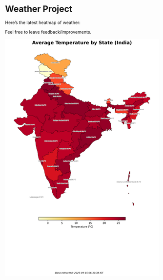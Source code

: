 # Weather Project

Here’s the latest heatmap of weather:

Feel free to leave feedback/improvements.

![India Heatmap](docs/assets/india_heatmap.png?v=C76538)
